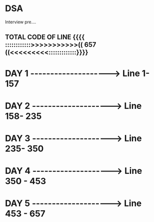 # DSA
Interview pre....


## TOTAL CODE OF LINE {{{{ ::::::::::::>>>>>>>>>>>(( 657 ((<<<<<<<<<:::::::::::::}}}}
# DAY 1 --------------------> Line 1- 157
# DAY 2 --------------------> Line 158- 235
# DAY 3 --------------------> Line 235- 350
# DAY 4 --------------------> Line 350 - 453
# DAY 5 --------------------> Line 453 - 657

